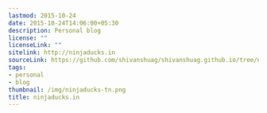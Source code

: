 ```yaml
---
lastmod: 2015-10-24
date: 2015-10-24T14:06:00+05:30
description: Personal blog
license: ""
licenseLink: ""
sitelink: http://ninjaducks.in
sourceLink: https://github.com/shivanshuag/shivanshuag.github.io/tree/new
tags:
- personal
- blog
thumbnail: /img/ninjaducks-tn.png
title: ninjaducks.in
---
```

